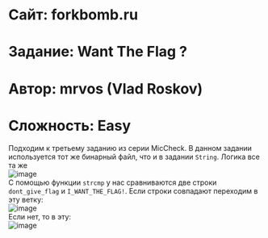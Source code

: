 
# Сайт: forkbomb.ru 
# Задание: Want The Flag ?
# Автор: mrvos (Vlad Roskov) 
# Сложность: Easy


Подходим к третьему заданию из серии MicCheck. В данном задании используется тот же бинарный файл, что и в задании `String`.
Логика все та же <br />
![image](https://github.com/user-attachments/assets/49251edd-f185-417b-842e-ed716a626bdd) <br /> 
С помощью функции `strcmp` у нас сравниваются две строки `dont_give_flag` и `I_WANT_THE_FLAG!`. Если строки совпадают переходим в эту ветку:  <br /> 
![image](https://github.com/user-attachments/assets/e56207a6-9dbf-485d-aca5-81e34e6bce1a) <br /> 
Если нет, то в эту: <br /> 
![image](https://github.com/user-attachments/assets/c4922860-b643-4264-8115-cc2220d33d85) 

